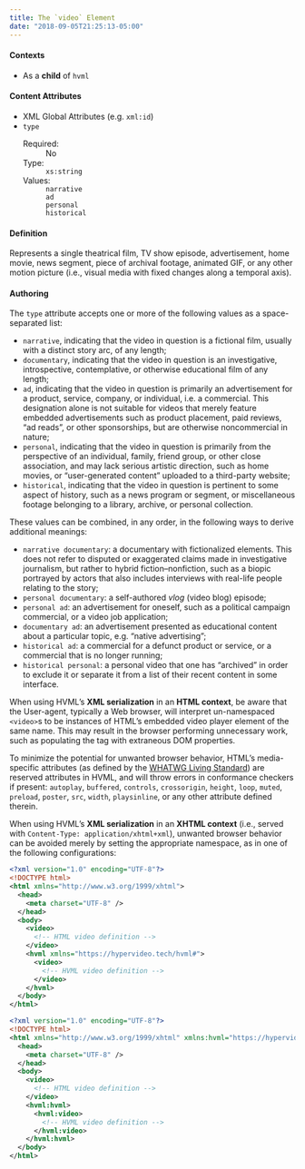 ```yaml
---
title: The `video` Element
date: "2018-09-05T21:25:13-05:00"
---
```


#### Contexts

- As a <b>child</b> of `hvml`

#### Content Attributes

- XML Global Attributes (e.g. `xml:id`)
- `type`
  <dl class="inline-flex">
    <dt>Required:</dt>
    <dd>No</dd>
    <dt>Type:</dt>
    <dd><code class="language-text">xs:string</code></dd>
    <dt>Values:</dt>
    <!-- <dd><code class="language-text">short</code></dd> -->
    <!-- <dd><code class="language-text">feature</code></dd> -->
    <!-- <dd><code class="language-text">series</code></dd> -->
    <dd><code class="language-text">narrative</code></dd>
    <dd><code class="language-text">ad</code></dd>
    <dd><code class="language-text">personal</code></dd>
    <dd><code class="language-text">historical</code></dd>
  </dl>

#### Definition

Represents a single theatrical film, TV show episode, advertisement, home movie, news segment, piece of archival footage, animated <abbr>GIF</abbr>, or any other motion picture (i.e., visual media with fixed changes along a temporal axis).

#### Authoring

The `type` attribute accepts one or more of the following values as a space-separated list:

<!-- - `short`, indicating that the video in question is a short film, or “short”. This does not designate a particular running time, as “short film” has varying personal, cultural, and institutional definitions.

  For instance, the Sundance Film Festival considers a short to be any film with a runtime of under 50 minutes, while the Academy Awards considers a short to be any film with a runtime of under 40 minutes. Other institutions distinguish shorts from “medium-length” films, and use the former term to designate films under 30, or even 20 minutes long.

  As such, this attribute value is only a hint to User-agents that the video in question is regarded as a “short”, either by the general public or by the video’s author. An <abbr>HVML</abbr>-aware website for a film festival might decide to ignore this value and instead use the video’s runtime to determine whether to categorize it as a “short”, “medium-length”, “feature”, or something else. Note that <abbr>HVML</abbr> does not distinguish between “short” and “medium” lengths; both can be represented by the `short` attribute value. -->
<!-- - `feature`, indicating that the video in question is a feature-length film. Like `short`, this is a subjective designation that does not impose a specific limit or minimum on running time. -->
- `narrative`, indicating that the video in question is a fictional film, usually with a distinct story arc, of any length;
- `documentary`, indicating that the video in question is an investigative, introspective, contemplative, or otherwise educational film of any length;
- `ad`, indicating that the video in question is primarily an advertisement for a product, service, company, or individual, i.e. a commercial. This designation alone is not suitable for videos that merely feature embedded advertisements such as product placement, paid reviews, “ad reads”, or other sponsorships, but are otherwise noncommercial in nature<!--These sponsored segments will be able to be marked up separately in a future edition of <abbr>HVML</abbr>-->;
- `personal`, indicating that the video in question is primarily from the perspective of an individual, family, friend group, or other close association, and may lack serious artistic direction, such as home movies, or “user-generated content” uploaded to a third-party website;
- `historical`, indicating that the video in question is pertinent to some aspect of history, such as a news program or segment, or miscellaneous footage belonging to a library, archive, or personal collection.

These values can be combined, in any order, in the following ways to derive additional meanings:

- `narrative documentary`: a documentary with fictionalized elements. This does not refer to disputed or exaggerated claims made in investigative journalism, but rather to hybrid fiction–nonfiction, such as a biopic portrayed by actors that also includes interviews with real-life people relating to the story;
- `personal documentary`: a self-authored <dfn>vlog</dfn> (video blog) episode;
- `personal ad`: an advertisement for oneself, such as a political campaign commercial, or a video job application;
- `documentary ad`: an advertisement presented as educational content about a particular topic, e.g. “native advertising”;
- `historical ad`: a commercial for a defunct product or service, or a commercial that is no longer running;
- `historical personal`: a personal video that one has “archived” in order to exclude it or separate it from a list of their recent content in some interface.

When using <abbr>HVML</abbr>’s <b><abbr>XML</abbr> serialization</b> in an <b><abbr>HTML</abbr> context</b>, be aware that the User-agent, typically a Web browser, will interpret un-namespaced `<video>`s to be instances of <abbr>HTML</abbr>’s embedded video player element of the same name. This may result in the browser performing unnecessary work, such as populating the tag with extraneous <abbr>DOM</abbr> properties.

To minimize the potential for unwanted browser behavior, <abbr>HTML</abbr>’s media-specific attributes (as defined by the [<abbr>WHATWG</abbr> Living Standard](https://html.spec.whatwg.org/multipage/media.html#the-video-element:concept-element-attributes)) are reserved attributes in <abbr>HVML</abbr>, and will throw errors in conformance checkers if present: `autoplay`, `buffered`, `controls`, `crossorigin`, `height`, `loop`, `muted`, `preload`, `poster`, `src`, `width`, `playsinline`, or any other attribute defined therein.

When using <abbr>HVML</abbr>’s <b><abbr>XML</abbr> serialization</b> in an <b><abbr>XHTML</abbr> context</b> (i.e., served with `Content-Type: application/xhtml+xml`), unwanted browser behavior can be avoided merely by setting the appropriate namespace, as in one of the following configurations:

```xml
<?xml version="1.0" encoding="UTF-8"?>
<!DOCTYPE html>
<html xmlns="http://www.w3.org/1999/xhtml">
  <head>
    <meta charset="UTF-8" />
  </head>
  <body>
    <video>
      <!-- HTML video definition -->
    </video>
    <hvml xmlns="https://hypervideo.tech/hvml#">
      <video>
        <!-- HVML video definition -->
      </video>
    </hvml>
  </body>
</html>
```

```xml
<?xml version="1.0" encoding="UTF-8"?>
<!DOCTYPE html>
<html xmlns="http://www.w3.org/1999/xhtml" xmlns:hvml="https://hypervideo.tech/hvml#">
  <head>
    <meta charset="UTF-8" />
  </head>
  <body>
    <video>
      <!-- HTML video definition -->
    </video>
    <hvml:hvml>
      <hvml:video>
        <!-- HVML video definition -->
      </hvml:video>
    </hvml:hvml>
  </body>
</html>
```